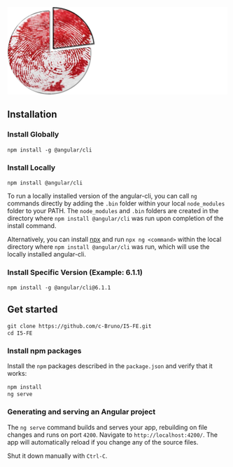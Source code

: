 <div align="center">
  <img src="https://github.com/c-Bruno/I5-FE/blob/main/src/assets/imgs/logocompleto.fw.png" alt="logo-i5" height="200"> 
</div>

## Installation
### [](https://github.com/angular/angular-cli/blob/master/packages/angular/cli/README.md#install-globally)Install Globally
```shell
npm install -g @angular/cli
```

### [](https://github.com/angular/angular-cli/blob/master/packages/angular/cli/README.md#install-locally)Install Locally
```shell
npm install @angular/cli
```

To run a locally installed version of the angular-cli, you can call  `ng`  commands directly by adding the  `.bin`  folder within your local  `node_modules`  folder to your PATH. The  `node_modules`  and  `.bin`  folders are created in the directory where  `npm install @angular/cli`  was run upon completion of the install command.

Alternatively, you can install  [npx](https://www.npmjs.com/package/npx)  and run  `npx ng <command>`  within the local directory where  `npm install @angular/cli`  was run, which will use the locally installed angular-cli.

### [](https://github.com/angular/angular-cli/blob/master/packages/angular/cli/README.md#install-specific-version-example-611)Install Specific Version (Example: 6.1.1)
```shell
npm install -g @angular/cli@6.1.1
```


## Get started
```shell
git clone https://github.com/c-Bruno/I5-FE.git
cd I5-FE
```
### Install npm packages

Install the `npm` packages described in the `package.json` and verify that it works:
```shell
npm install
ng serve
```

### Generating and serving an Angular project
The `ng serve` command builds and serves your app, rebuilding on file changes and runs on port `4200`.
Navigate to `http://localhost:4200/`. The app will automatically reload if you change any of the source files.

Shut it down manually with `Ctrl-C`.
